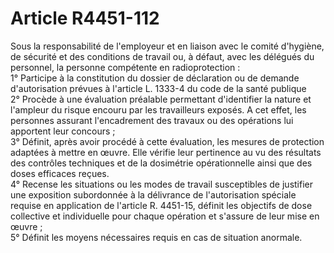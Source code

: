 # Article R4451-112

Sous la responsabilité de l'employeur et en liaison avec le comité d'hygiène, de sécurité et des conditions de travail ou, à défaut, avec les délégués du personnel, la personne compétente en radioprotection :   
1° Participe à la constitution du dossier de déclaration ou de demande d'autorisation prévues à l'article L. 1333-4 du code de la santé publique   
2° Procède à une évaluation préalable permettant d'identifier la nature et l'ampleur du risque encouru par les travailleurs exposés. A cet effet, les personnes assurant l'encadrement des travaux ou des opérations lui apportent leur concours ;   
3° Définit, après avoir procédé à cette évaluation, les mesures de protection adaptées à mettre en œuvre. Elle vérifie leur pertinence au vu des résultats des contrôles techniques et de la dosimétrie opérationnelle ainsi que des doses efficaces reçues.   
4° Recense les situations ou les modes de travail susceptibles de justifier une exposition subordonnée à la délivrance de l'autorisation spéciale requise en application de l'article R. 4451-15, définit les objectifs de dose collective et individuelle pour chaque opération et s'assure de leur mise en œuvre ;   
5° Définit les moyens nécessaires requis en cas de situation anormale.